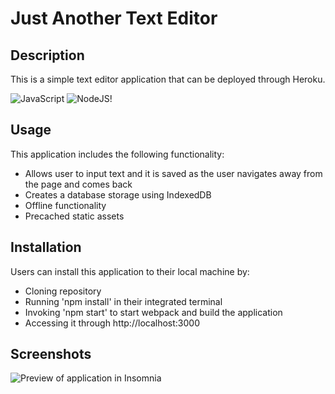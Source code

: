 # Just Another Text Editor

## Description
This is a simple text editor application that can be deployed through Heroku. 

![JavaScript](https://img.shields.io/badge/javascript-%23323330.svg?style=for-the-badge&logo=javascript&logoColor=%23F7DF1E) ![NodeJS](https://img.shields.io/badge/node.js-6DA55F?style=for-the-badge&logo=node.js&logoColor=white)! 

## Usage
This application includes the following functionality:
- Allows user to input text and it is saved as the user navigates away from the page and comes back
- Creates a database storage using IndexedDB
- Offline functionality
- Precached static assets


## Installation
Users can install this application to their local machine by:

- Cloning repository
- Running 'npm install' in their integrated terminal
- Invoking 'npm start' to start webpack and build the application
- Accessing it through http://localhost:3000


## Screenshots
![Preview of application in Insomnia](/assets/Screenshot%202023-05-04%20at%205.19.45%20PM.png)


